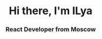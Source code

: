 <div id="header" align="center">
	<h1>Hi there, I'm ILya</h1>
	<h3>React Developer from Moscow</h3>
</div>

<div id="socials" align="center">
	<a href="https://www.linkedin.com/in/ilya-skobelev-b81432261/" target="_blank>
		<img src="https://img.shields.io/badge/LinkedIn-blue?style=for-the-badge&logo=linkedin&logoColor=white" alt="LinkedIn"/>
	</a>
	<a href="https://ilya703.github.io/CV/CV.pdf" target="_blank>
		<img src="https://img.shields.io/badge/protocols-success?style=for-the-badge&logo=protocols.io&logoColor=white" alt="CV"/>
	</a>
	<a href="https://t.me/enotzef" target="_blank>
		<img src="https://img.shields.io/badge/Telegram-blue?style=for-the-badge&logo=telegram&logoColor=white" alt="Telegram"/>
	</a>
</div>
